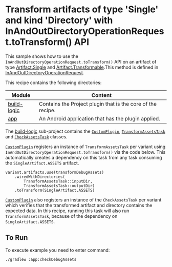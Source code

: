 # Transform artifacts of type 'Single' and kind 'Directory' with InAndOutDirectoryOperationRequest.toTransform() API

This sample shows how to use the `InAndOutDirectoryOperationRequest.toTransform()` API on an artifact of type
[Artifact.Single<Directory>](https://developer.android.com/reference/tools/gradle-api/current/com/android/build/api/artifact/Artifact.Single) and [Artifact.Transformable](https://developer.android.com/reference/tools/gradle-api/current/com/android/build/api/artifact/Artifact.Transformable).This method is defined in
[InAndOutDirectoryOperationRequest](https://developer.android.com/reference/tools/gradle-api/current/com/android/build/api/artifact/InAndOutDirectoryOperationRequest).

This recipe contains the following directories:

| Module                     | Content                                                     |
|----------------------------|-------------------------------------------------------------|
| [build-logic](build-logic) | Contains the Project plugin that is the core of the recipe. |
| [app](app)                 | An Android application that has the plugin applied.         |

The [build-logic](build-logic) sub-project contains the [`CustomPlugin`](build-logic/plugins/src/main/kotlin/CustomPlugin.kt), [`TransformAssetsTask`](build-logic/plugins/src/main/kotlin/TransformAssetsTask.kt) and
[`CheckAssetsTask`](build-logic/plugins/src/main/kotlin/CheckAssetsTask.kt) classes.

[`CustomPlugin`](build-logic/plugins/src/main/kotlin/CustomPlugin.kt) registers an instance of `TransformAssetsTask` per variant using
`InAndOutDirectoryOperationRequest.toTransform()` via the code below. This automatically creates a dependency on this
task from any task consuming the `SingleArtifact.ASSETS` artifact.

```
variant.artifacts.use(transformDebugAssets)
    .wiredWithDirectories(
        TransformAssetsTask::inputDir,
        TransformAssetsTask::outputDir)
    .toTransform(SingleArtifact.ASSETS)
```

[`CustomPlugin`](build-logic/plugins/src/main/kotlin/CustomPlugin.kt) also registers an instance of the `CheckAssetsTask` per variant which verifies that the
transformed artifact and directory contains the expected data. In this recipe, running this task will also run
`TransformAssetsTask`, because of the dependency on `SingleArtifact.ASSETS`.

## To Run
To execute example you need to enter command:

`./gradlew :app:checkDebugAssets`

